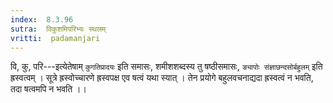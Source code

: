 ```yaml
---
index:  8.3.96
sutra:  विकुशमिपरिभ्यः स्थलम्
vritti:  padamanjari
---
```


वि, कु, परि---इत्येतेषाम् `कुगतिप्रादयः` इति समासः, शमीशशब्दस्य तु षष्ठीसमासः, `ङ्यापोः संज्ञाछन्दसोर्बहुलम्` इति ह्रस्वत्वम् । सूत्रे ह्रस्वोच्चारणे ह्रस्वपक्ष एव षत्वं यथा स्यात् । तेन प्रयोगे बहुलवचनाद्यदा ह्रस्वत्वं न भवति, तदा षत्वमपि न भवति ।।
